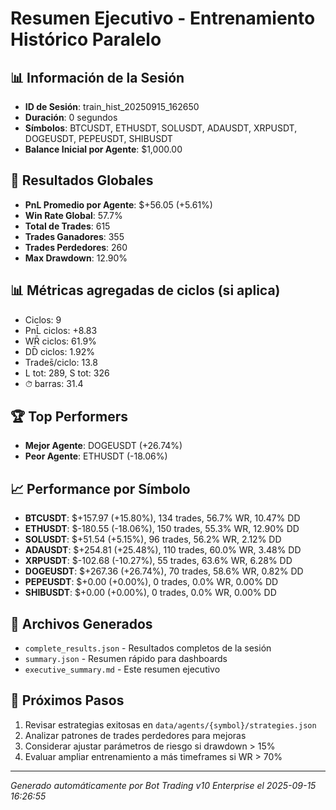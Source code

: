 # Resumen Ejecutivo - Entrenamiento Histórico Paralelo

## 📊 Información de la Sesión
- **ID de Sesión**: train_hist_20250915_162650
- **Duración**: 0 segundos
- **Símbolos**: BTCUSDT, ETHUSDT, SOLUSDT, ADAUSDT, XRPUSDT, DOGEUSDT, PEPEUSDT, SHIBUSDT
- **Balance Inicial por Agente**: $1,000.00

## 🎯 Resultados Globales
- **PnL Promedio por Agente**: $+56.05 (+5.61%)
- **Win Rate Global**: 57.7%
- **Total de Trades**: 615
- **Trades Ganadores**: 355
- **Trades Perdedores**: 260
- **Max Drawdown**: 12.90%

## 📊 Métricas agregadas de ciclos (si aplica)
- Ciclos: 9
- PnL̄ ciclos: +8.83
- WR̄ ciclos: 61.9%
- DD̄ ciclos: 1.92%
- Trades̄/ciclo: 13.8
- L tot: 289, S tot: 326
- ⏱̄ barras: 31.4


## 🏆 Top Performers
- **Mejor Agente**: DOGEUSDT (+26.74%)
- **Peor Agente**: ETHUSDT (-18.06%)

## 📈 Performance por Símbolo
- **BTCUSDT**: $+157.97 (+15.80%), 134 trades, 56.7% WR, 10.47% DD
- **ETHUSDT**: $-180.55 (-18.06%), 150 trades, 55.3% WR, 12.90% DD
- **SOLUSDT**: $+51.54 (+5.15%), 96 trades, 56.2% WR, 2.12% DD
- **ADAUSDT**: $+254.81 (+25.48%), 110 trades, 60.0% WR, 3.48% DD
- **XRPUSDT**: $-102.68 (-10.27%), 55 trades, 63.6% WR, 6.28% DD
- **DOGEUSDT**: $+267.36 (+26.74%), 70 trades, 58.6% WR, 0.82% DD
- **PEPEUSDT**: $+0.00 (+0.00%), 0 trades, 0.0% WR, 0.00% DD
- **SHIBUSDT**: $+0.00 (+0.00%), 0 trades, 0.0% WR, 0.00% DD

## 📁 Archivos Generados
- `complete_results.json` - Resultados completos de la sesión
- `summary.json` - Resumen rápido para dashboards
- `executive_summary.md` - Este resumen ejecutivo

## 🎯 Próximos Pasos
1. Revisar estrategias exitosas en `data/agents/{symbol}/strategies.json`
2. Analizar patrones de trades perdedores para mejoras
3. Considerar ajustar parámetros de riesgo si drawdown > 15%
4. Evaluar ampliar entrenamiento a más timeframes si WR > 70%

---
*Generado automáticamente por Bot Trading v10 Enterprise el 2025-09-15 16:26:55*
